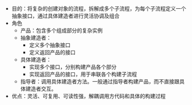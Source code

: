 - 目的：将复杂的创建对象的流程，拆解成多个子流程，为每个子流程定义一个抽象接口，通过具体建造者进行灵活协调及组合
- 角色
  - 产品：包含多个组成部分的复杂实例
  - 抽象建造者：
    - 定义多个抽象接口
    - 定义返回产品的接口
  - 具体建造者：
    - 实现多个接口，分别构建产品各个部分
    - 实现返回产品的接口，用于串联各个构建子流程
  - 指导者：调用具体建造者方法。一般通过指导者构建产品，而不直接跟具体建造者交互。
- 优点：灵活、可复用、可读性强，解耦调用方代码和具体的构建过程